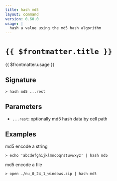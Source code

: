 ```yaml
---
title: hash md5
layout: command
version: 0.60.0
usage: |
  hash a value using the md5 hash algorithm
---
```


# `{{ $frontmatter.title }}`

<div style='white-space: pre-wrap;'>{{ $frontmatter.usage }}</div>

## Signature

```> hash md5 ...rest```

## Parameters

 -  `...rest`: optionally md5 hash data by cell path

## Examples

md5 encode a string
```shell
> echo 'abcdefghijklmnopqrstuvwxyz' | hash md5
```

md5 encode a file
```shell
> open ./nu_0_24_1_windows.zip | hash md5
```
